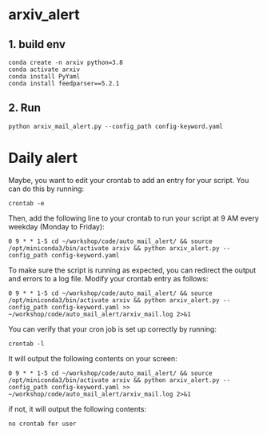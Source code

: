# arxiv_alert

## 1. build env
```shell
conda create -n arxiv python=3.8
conda activate arxiv
conda install PyYaml
conda install feedparser==5.2.1
```
## 2. Run
```shell
python arxiv_mail_alert.py --config_path config-keyword.yaml
```
# Daily alert

Maybe, you want to edit your crontab to add an entry for your script. You can do this by running:

```shell
crontab -e
```
Then, add the following line to your crontab to run your script at 9 AM every weekday (Monday to Friday):
```shell
0 9 * * 1-5 cd ~/workshop/code/auto_mail_alert/ && source /opt/miniconda3/bin/activate arxiv && python arxiv_alert.py --config_path config-keyword.yaml
```
To make sure the script is running as expected, you can redirect the output and errors to a log file. Modify your crontab entry as follows:

```shell
0 9 * * 1-5 cd ~/workshop/code/auto_mail_alert/ && source /opt/miniconda3/bin/activate arxiv && python arxiv_alert.py --config_path config-keyword.yaml >> ~/workshop/code/auto_mail_alert/arxiv_mail.log 2>&1
```
You can verify that your cron job is set up correctly by running:
```shell
crontab -l
```
It will output the following contents on your screen:
```shell
0 9 * * 1-5 cd ~/workshop/code/auto_mail_alert/ && source /opt/miniconda3/bin/activate arxiv && python arxiv_alert.py --config_path config-keyword.yaml >> ~/workshop/code/auto_mail_alert/arxiv_mail.log 2>&1
```
if not, it will output the following contents:
```shell
no crontab for user
```
